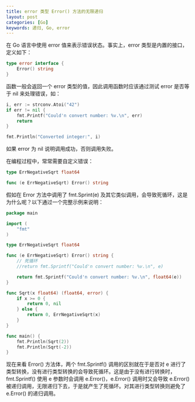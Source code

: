 ```yaml
---
title: error 类型 Error() 方法的无限递归
layout: post
categories: [Go]
keywords: 递归, Go, error
---
```


在 Go 语言中使用 error 值来表示错误状态。事实上，error 类型是内置的接口，定义如下：

```go
type error interface {
    Error() string
}
```

函数一般会返回一个 error 类型的值，因此调用函数时应该通过测试 error 是否等于 nil 来处理错误，如：

```go
i, err := strconv.Atoi("42")
if err != nil {
    fmt.Printf("Could'n convert number: %v.\n", err)
    return
}

fmt.Println("Converted integer:", i)
```

如果 error 为 nil 说明调用成功，否则调用失败。

在编程过程中，常常需要自定义错误：

```go
type ErrNegativeSqrt float64

func (e ErrNegativeSqrt) Error() string
```

假如在 Error 方法中调用了 fmt.Sprint(e) 及其它类似调用，会导致死循环，这是为什么呢？以下通过一个完整示例来说明：

```go
package main

import (
    "fmt"
)

type ErrNegativeSqrt float64

func (e ErrNegativeSqrt) Error() string {
    // 死循环
    //return fmt.Sprintf("Could'n convert number: %v.\n", e)

    return fmt.Sprintf("Could'n convert number: %v.\n", float64(e))
}

func Sqrt(x float64) (float64, error) {
    if x >= 0 {
        return 0, nil
    } else {
        return 0, ErrNegativeSqrt(x)
    }
}

func main() {
    fmt.Println(Sqrt(2))
    fmt.Println(Sqrt(-2))
}
```

现在来看 Error() 方法体，两个 fmt.Sprintf() 调用的区别就在于是否对 e 进行了类型转换，没有进行类型转换的会导致死循环。这是由于没有进行转换时，fmt.Sprintf() 使用
e 参数时会调用 e.Error()，e.Error() 调用时又会导致 e.Error() 被递归调用，无限递归下去，于是就产生了死循环。对其进行类型转换则避免了 e.Error() 的递归调用。

